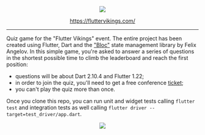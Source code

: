 <p align="center"><img src="https://github.com/albertodev01/vikings-quiz/blob/main/github-static/vikings-logo.png" /></p>
<p align="center"><a href="">https://fluttervikings.com/</a></a>

---

Quiz game for the "Flutter Vikings" event. The entire project has been created using Flutter, Dart and the ["Bloc"](https://pub.dev/packages/bloc) state management library by Felix Angelov. In this simple game, you're asked to answer a series of questions in the shortest possible time to climb the leaderboard and reach the first position:

  - questions will be about Dart 2.10.4 and Flutter 1.22;
  - in order to join the quiz, you'll need to get a free conference [ticket](https://fluttervikings.com/);
  - you can't play the quiz more than once.
  
Once you clone this repo, you can run unit and widget tests calling `flutter test` and integration tests as well calling `flutter driver --target=test_driver/app.dart`.

<p align="center"><img src="https://github.com/albertodev01/vikings-quiz/blob/main/github-static/quiz_screens.png" /></p>
